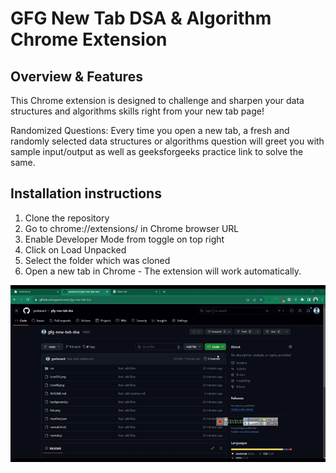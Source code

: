 # GFG New Tab DSA & Algorithm Chrome Extension

## Overview & Features

This Chrome extension is designed to challenge and sharpen your data structures and algorithms skills right from your new tab page!

Randomized Questions: Every time you open a new tab, a fresh and randomly selected data structures or algorithms question will greet you with sample input/output as well as geeksforgeeks practice link to solve the same.

## Installation instructions

1. Clone the repository
2. Go to chrome://extensions/ in Chrome browser URL
3. Enable Developer Mode from toggle on top right
4. Click on Load Unpacked
5. Select the folder which was cloned
6. Open a new tab in Chrome - The extension will work automatically.

![](demo.gif)
